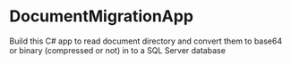 # DocumentMigrationApp

Build this C# app to read document directory and convert them to base64 or binary (compressed or not) in to a SQL Server database
